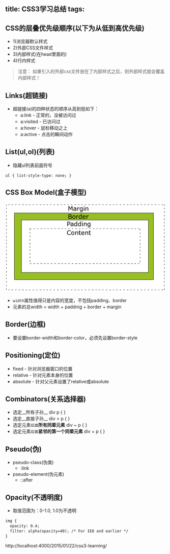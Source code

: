 title: CSS3学习总结
tags:
---
## CSS的层叠优先级顺序(以下为从低到高优先级)
* 1)浏览器默认样式
* 2)外部CSS文件样式
* 3)内部样式(在head里面的)
* 4)行内样式
> 注意：
> 如果引入的外部css文件放在了内部样式之后，则外部样式就会覆盖内部样式！

## Links(超链接)
* 超链接(a)的四种状态的顺序从高到低如下：
  - a:link - 正常的，没被访问过
  - a:visited - 已访问过
  - a:hover - 鼠标移动之上
  - a:active - 点击的瞬间动作

## List(ul,ol)(列表)
* 隐藏ul列表前面符号
```
ul { list-style-type: none; }
```

## CSS Box Model(盒子模型)
![](/imgs/css_box_model.png)
  * `width`属性值得只是内容的宽度，不包括padding、border
  * 元素的总width = width + paddnig + border + margin

## Border(边框)
* 要设置border-width和border-color，必须先设置border-style

## Positioning(定位)
* fixed - 针对浏览器窗口的位置
* relative - 针对元素本身的位置
* absolute - 针对父元素设置了relative或absolute

## Combinators(关系选择器)
* 选定__所有子孙__
      div p { }
* 选定__直接子孙__
      div > p { }
* 选定元素`后面`__所有同辈元素__
      div ~ p { }
* 选定元素`后面`__紧邻的第一个同辈元素__
      div + p { }

## Pseudo(伪)
* pseudo-class(伪类)
  - :link
* pseudo-element(伪元素)
  - ::after

## Opacity(不透明度)
* 取值范围为：0-1.0, 1.0为不透明
```
img {
  opacity: 0.4;
  filter: alpha(opacity=40); /* For IE8 and earlier */
}
```






http://localhost:4000/2015/01/22/css3-learning/